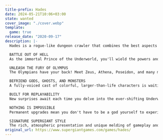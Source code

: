 ```yaml
---
title-prefix: Hades
date: 2024-05-21T10:06+03:00
state: wanted
cover_image: "./cover.webp"
template:
  game: true
release_date: "2020-09-17"
description: |-
  Hades is a rogue-like dungeon crawler that combines the best aspects of Supergiant's critically acclaimed titles, including the fast-paced action of Bastion, the rich atmosphere and depth of Transistor, and the character-driven storytelling of Pyre.

  BATTLE OUT OF HELL
  As the immortal Prince of the Underworld, you'll wield the powers and mythic weapons of Olympus to break free from the clutches of the god of the dead himself, while growing stronger and unraveling more of the story with each unique escape attempt.

  UNLEASH THE FURY OF OLYMPUS
  The Olympians have your back! Meet Zeus, Athena, Poseidon, and many more, and choose from their dozens of powerful Boons that enhance your abilities. There are thousands of viable character builds to discover as you go.

  BEFRIEND GODS, GHOSTS, AND MONSTERS
  A fully-voiced cast of colorful, larger-than-life characters is waiting to meet you! Grow your relationships with them, and experience hundreds of unique story events as you learn about what's really at stake for this big, dysfunctional family.

  BUILT FOR REPLAYABILITY
  New surprises await each time you delve into the ever-shifting Underworld, whose guardian bosses will remember you. Use the powerful Mirror of Night to grow permanently stronger, and give yourself a leg up the next time you run away from home.

  NOTHING IS IMPOSSIBLE
  Permanent upgrades mean you don't have to be a god yourself to experience the exciting combat and gripping story. Though, if you happen to be one, crank up the challenge and get ready for some white-knuckle action that will put your well-practiced skills to the test.

  SIGNATURE SUPERGIANT STYLE
  The rich, atmospheric presentation and unique melding of gameplay and narrative that's been core to Supergiant's games is here in full force: spectacular hand-painted Underworld environments and a blood-pumping original score bring the Underworld to life.
original_url: https://www.supergiantgames.com/games/hades/
---
```

